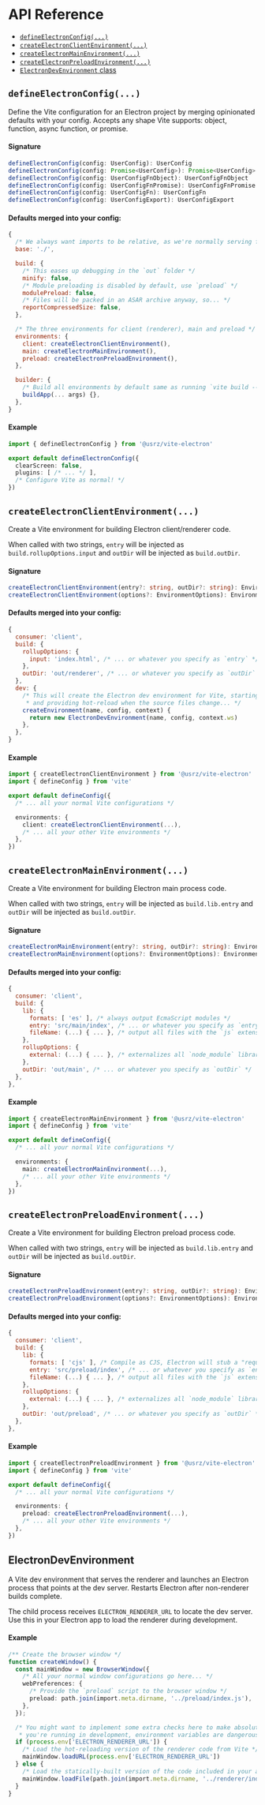 # API Reference

* [`defineElectronConfig(...)`](#defineelectronconfig)
* [`createElectronClientEnvironment(...)`](#createelectronclientenvironment)
* [`createElectronMainEnvironment(...)`](#createelectronmainenvironment)
* [`createElectronPreloadEnvironment(...)`](#createelectronpreloadenvironment)
* [`ElectronDevEnvironment` class](#electrondevenvironment)

## `defineElectronConfig(...)`

Define the Vite configuration for an Electron project by merging opinionated
defaults with your config. Accepts any shape Vite supports: object, function,
async function, or promise.

#### Signature

```ts
defineElectronConfig(config: UserConfig): UserConfig
defineElectronConfig(config: Promise<UserConfig>): Promise<UserConfig>
defineElectronConfig(config: UserConfigFnObject): UserConfigFnObject
defineElectronConfig(config: UserConfigFnPromise): UserConfigFnPromise
defineElectronConfig(config: UserConfigFn): UserConfigFn
defineElectronConfig(config: UserConfigExport): UserConfigExport
```

#### Defaults merged into your config:

```js
{
  /* We always want imports to be relative, as we're normally serving files */
  base: './',

  build: {
    /* This eases up debugging in the `out` folder */
    minify: false,
    /* Module preloading is disabled by default, use `preload` */
    modulePreload: false,
    /* Files will be packed in an ASAR archive anyway, so... */
    reportCompressedSize: false,
  },

  /* The three environments for client (renderer), main and preload */
  environments: {
    client: createElectronClientEnvironment(),
    main: createElectronMainEnvironment(),
    preload: createElectronPreloadEnvironment(),
  },

  builder: {
    /* Build all environments by default same as running `vite build --app` */
    buildApp(... args) {},
  },
}
```

#### Example

```ts
import { defineElectronConfig } from '@usrz/vite-electron'

export default defineElectronConfig({
  clearScreen: false,
  plugins: [ /* ... */ ],
  /* Configure Vite as normal! */
})
```



## `createElectronClientEnvironment(...)`

Create a Vite environment for building Electron client/renderer code.

When called with two strings, `entry` will be injected as
`build.rollupOptions.input` and `outDir` will be injected as `build.outDir`.

#### Signature

```ts
createElectronClientEnvironment(entry?: string, outDir?: string): EnvironmentOptions
createElectronClientEnvironment(options?: EnvironmentOptions): EnvironmentOptions
```

#### Defaults merged into your config:

```js
{
  consumer: 'client',
  build: {
    rollupOptions: {
      input: 'index.html', /* ... or whatever you specify as `entry` */
    },
    outDir: 'out/renderer', /* ... or whatever you specify as `outDir` */
  },
  dev: {
    /* This will create the Electron dev environment for Vite, starting Electron
     * and providing hot-reload when the source files change... */
    createEnvironment(name, config, context) {
      return new ElectronDevEnvironment(name, config, context.ws)
    },
  },
}
```

#### Example

```ts
import { createElectronClientEnvironment } from '@usrz/vite-electron'
import { defineConfig } from 'vite'

export default defineConfig({
  /* ... all your normal Vite configurations */

  environments: {
    client: createElectronClientEnvironment(...),
    /* ... all your other Vite environments */
  },
})
```



## `createElectronMainEnvironment(...)`

Create a Vite environment for building Electron main process code.

When called with two strings, `entry` will be injected as `build.lib.entry` and
`outDir` will be injected as `build.outDir`.

#### Signature

```ts
createElectronMainEnvironment(entry?: string, outDir?: string): EnvironmentOptions
createElectronMainEnvironment(options?: EnvironmentOptions): EnvironmentOptions
```

#### Defaults merged into your config:

```js
{
  consumer: 'client',
  build: {
    lib: {
      formats: [ 'es' ], /* always output EcmaScript modules */
      entry: 'src/main/index', /* ... or whatever you specify as `entry` */
      fileName: (...) { ... }, /* output all files with the `js` extension */
    },
    rollupOptions: {
      external: (...) { ... }, /* externalizes all `node_module` libraries */
    },
    outDir: 'out/main', /* ... or whatever you specify as `outDir` */
  },
},
```

#### Example

```ts
import { createElectronMainEnvironment } from '@usrz/vite-electron'
import { defineConfig } from 'vite'

export default defineConfig({
  /* ... all your normal Vite configurations */

  environments: {
    main: createElectronMainEnvironment(...),
    /* ... all your other Vite environments */
  },
})
```



## `createElectronPreloadEnvironment(...)`

Create a Vite environment for building Electron preload process code.

When called with two strings, `entry` will be injected as `build.lib.entry` and
`outDir` will be injected as `build.outDir`.

#### Signature

```ts
createElectronPreloadEnvironment(entry?: string, outDir?: string): EnvironmentOptions
createElectronPreloadEnvironment(options?: EnvironmentOptions): EnvironmentOptions
```

#### Defaults merged into your config:

```js
{
  consumer: 'client',
  build: {
    lib: {
      formats: [ 'cjs' ], /* Compile as CJS, Electron will stub a "require" */
      entry: 'src/preload/index', /* ... or whatever you specify as `entry` */
      fileName: (...) { ... }, /* output all files with the `js` extension */
    },
    rollupOptions: {
      external: (...) { ... }, /* externalizes all `node_module` libraries */
    },
    outDir: 'out/preload', /* ... or whatever you specify as `outDir` */
  },
},
```

#### Example

```ts
import { createElectronPreloadEnvironment } from '@usrz/vite-electron'
import { defineConfig } from 'vite'

export default defineConfig({
  /* ... all your normal Vite configurations */

  environments: {
    preload: createElectronPreloadEnvironment(...),
    /* ... all your other Vite environments */
  },
})
```


## ElectronDevEnvironment

A Vite dev environment that serves the renderer and launches an Electron process
that points at the dev server. Restarts Electron after non-renderer builds
complete.

The child process receives `ELECTRON_RENDERER_URL` to locate the dev server. Use
this in your Electron app to load the renderer during development.

#### Example

```ts
/** Create the browser window */
function createWindow() {
  const mainWindow = new BrowserWindow({
    /* All your normal window configurations go here... */
    webPreferences: {
      /* Provide the `preload` script to the browser window */
      preload: path.join(import.meta.dirname, '../preload/index.js'),
    },
  });

  /* You might want to implement some extra checks here to make absolutely sure
   * you're running in development, environment variables are dangerous!!! */
  if (process.env['ELECTRON_RENDERER_URL']) {
    /* Load the hot-reloading version of the renderer code from Vite */
    mainWindow.loadURL(process.env['ELECTRON_RENDERER_URL'])
  } else {
    /* Load the statically-built version of the code included in your app */
    mainWindow.loadFile(path.join(import.meta.dirname, '../renderer/index.html'))
  }
}
```
